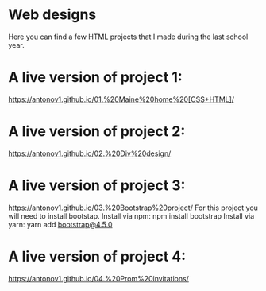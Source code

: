# Web designs
 Here you can find a few HTML projects that I made during the last school year.
# A live version of project 1:
https://antonov1.github.io/01.%20Maine%20home%20[CSS+HTML]/
# A live version of project 2:
https://antonov1.github.io/02.%20Div%20design/
# A live version of project 3:
https://antonov1.github.io/03.%20Bootstrap%20project/
For this project you will need to install bootstap.
Install via npm: npm install bootstrap
Install via yarn: yarn add bootstrap@4.5.0

# A live version of project 4:
https://antonov1.github.io/04.%20Prom%20invitations/
